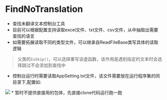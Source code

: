 # FindNoTranslation
 * 查找未翻译文本控制台工具
 * 目前可以根据配置支持读取excel文件、txt文件、csv文件，从中抽取出需要查找的语言
 * 如需要拓展读取不同的类型文件，可以继承自ReadFileBase类写具体的读取逻辑
  >父类的`IsSkip()`，可以选择重写该虚函数，该作用是遇到指定的文本时会选择跳过不会添加到查找中
 * 控制台运行时需要读取AppSetting.txt文件，该文件需要放在运行程序集的同目录下,配置如:
  <img src="https://github.com/Heavenfather/FindNoTranslation/Images/AppSetting.png">
 * 暂时不提供直接用的包体，先直接clone代码运行跑一跑